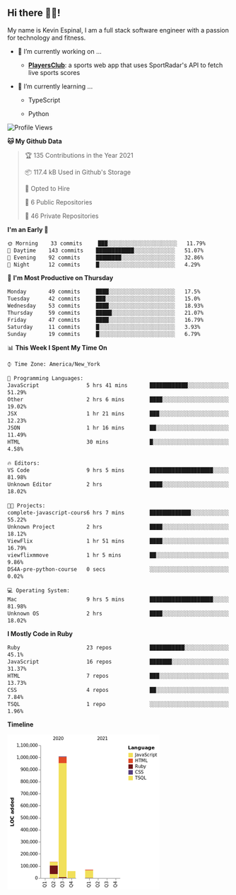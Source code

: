 ## Hi there 👋🏽!

My name is Kevin Espinal, I am a full stack software engineer with a passion for technology and fitness.

- 🔭 I’m currently working on ...

     - **[PlayersClub](https://playersclub.herokuapp.com/#/)**: a sports web app that uses SportRadar's API to fetch live sports scores

- 🌱 I’m currently learning ...

     - TypeScript
     
     - Python
     
<!--START_SECTION:waka-->
![Profile Views](http://img.shields.io/badge/Profile%20Views-0-blue)

**🐱 My Github Data** 

> 🏆 135 Contributions in the Year 2021
 > 
> 📦 117.4 kB Used in Github's Storage 
 > 
> 💼 Opted to Hire
 > 
> 📜 6 Public Repositories 
 > 
> 🔑 46 Private Repositories  
 > 
**I'm an Early 🐤** 

```text
🌞 Morning    33 commits     ███░░░░░░░░░░░░░░░░░░░░░░   11.79% 
🌆 Daytime    143 commits    ████████████░░░░░░░░░░░░░   51.07% 
🌃 Evening    92 commits     ████████░░░░░░░░░░░░░░░░░   32.86% 
🌙 Night      12 commits     █░░░░░░░░░░░░░░░░░░░░░░░░   4.29%

```
📅 **I'm Most Productive on Thursday** 

```text
Monday       49 commits     ████░░░░░░░░░░░░░░░░░░░░░   17.5% 
Tuesday      42 commits     ███░░░░░░░░░░░░░░░░░░░░░░   15.0% 
Wednesday    53 commits     ████░░░░░░░░░░░░░░░░░░░░░   18.93% 
Thursday     59 commits     █████░░░░░░░░░░░░░░░░░░░░   21.07% 
Friday       47 commits     ████░░░░░░░░░░░░░░░░░░░░░   16.79% 
Saturday     11 commits     █░░░░░░░░░░░░░░░░░░░░░░░░   3.93% 
Sunday       19 commits     █░░░░░░░░░░░░░░░░░░░░░░░░   6.79%

```


📊 **This Week I Spent My Time On** 

```text
⌚︎ Time Zone: America/New_York

💬 Programming Languages: 
JavaScript               5 hrs 41 mins       ████████████░░░░░░░░░░░░░   51.29% 
Other                    2 hrs 6 mins        ████░░░░░░░░░░░░░░░░░░░░░   19.02% 
JSX                      1 hr 21 mins        ███░░░░░░░░░░░░░░░░░░░░░░   12.23% 
JSON                     1 hr 16 mins        ██░░░░░░░░░░░░░░░░░░░░░░░   11.49% 
HTML                     30 mins             █░░░░░░░░░░░░░░░░░░░░░░░░   4.58%

🔥 Editors: 
VS Code                  9 hrs 5 mins        ████████████████████░░░░░   81.98% 
Unknown Editor           2 hrs               ████░░░░░░░░░░░░░░░░░░░░░   18.02%

🐱‍💻 Projects: 
complete-javascript-cours6 hrs 7 mins        █████████████░░░░░░░░░░░░   55.22% 
Unknown Project          2 hrs               ████░░░░░░░░░░░░░░░░░░░░░   18.12% 
ViewFlix                 1 hr 51 mins        ████░░░░░░░░░░░░░░░░░░░░░   16.79% 
viewflixmmove            1 hr 5 mins         ██░░░░░░░░░░░░░░░░░░░░░░░   9.86% 
DS4A-pre-python-course   0 secs              ░░░░░░░░░░░░░░░░░░░░░░░░░   0.02%

💻 Operating System: 
Mac                      9 hrs 5 mins        ████████████████████░░░░░   81.98% 
Unknown OS               2 hrs               ████░░░░░░░░░░░░░░░░░░░░░   18.02%

```

**I Mostly Code in Ruby** 

```text
Ruby                     23 repos            ███████████░░░░░░░░░░░░░░   45.1% 
JavaScript               16 repos            ███████░░░░░░░░░░░░░░░░░░   31.37% 
HTML                     7 repos             ███░░░░░░░░░░░░░░░░░░░░░░   13.73% 
CSS                      4 repos             ██░░░░░░░░░░░░░░░░░░░░░░░   7.84% 
TSQL                     1 repo              ░░░░░░░░░░░░░░░░░░░░░░░░░   1.96%

```


**Timeline**

![Chart not found](https://raw.githubusercontent.com/espinalk212/espinalk212/main/charts/bar_graph.png) 


<!--END_SECTION:waka-->


<!--
**espinalk212/espinalk212** is a ✨ _special_ ✨ repository because its `README.md` (this file) appears on your GitHub profile.

Here are some ideas to get you started:

- 🔭 I’m currently working on ...
- 🌱 I’m currently learning ...
- 👯 I’m looking to collaborate on ...
- 🤔 I’m looking for help with ...
- 💬 Ask me about ...
- 📫 How to reach me: ...
- 😄 Pronouns: ...
- ⚡ Fun fact: ...
-->
